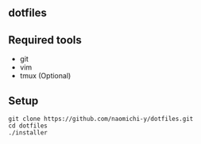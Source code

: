 dotfiles
--------

## Required tools

* git
* vim
* tmux (Optional)

## Setup

```
git clone https://github.com/naomichi-y/dotfiles.git
cd dotfiles
./installer
```
